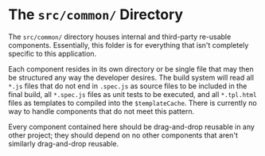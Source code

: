 # The `src/common/` Directory

The `src/common/` directory houses internal and third-party re-usable
components. Essentially, this folder is for everything that isn't completely
specific to this application.

Each component resides in its own directory or be single file that may then be 
structured any way the developer desires. The build system will read all `*.js` 
files that do not end in `.spec.js` as source files to be included in the 
final build, all `*.spec.js` files as unit tests to be executed, and all 
`*.tpl.html` files as templates to compiled into the `$templateCache`. There 
is currently no way to handle components that do not meet this pattern.

Every component contained here should be drag-and-drop reusable in any other 
project; they should depend on no other components that aren't similarly 
drag-and-drop reusable.
